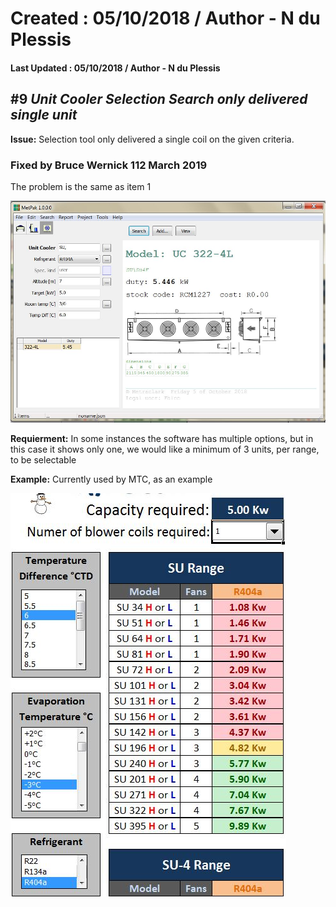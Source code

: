 # Created : 05/10/2018 / Author - N du Plessis
#### Last Updated : 05/10/2018 / Author - N du Plessis

##  #9 **_Unit Cooler Selection Search only delivered single unit_**

**Issue:** Selection tool only delivered a single coil on the given criteria.

### Fixed by Bruce Wernick 112 March 2019
The problem is the same as item 1


![alt text](EvapSingle.JPG "Single Unit Cooler Selection")

**Requierment:** In some instances the software has multiple options, but in this case it shows only one, we would like a minimum of 
3 units, per range, to be selectable


**Example:** Currently used by MTC, as an example

![alt text](EvapMTC.JPG "Unit Cooler Selection Preview")
